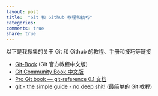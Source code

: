 ```yaml
---
layout: post
title:  "Git 和 Github 教程和技巧"
categories:
comments: true
share: true
---
```


以下是我搜集的关于 Git 和 Github 的教程、手册和技巧等链接

* [Git-Book](http://git-scm.com/book/zh/v1) (Git 官方教程中文版)
* [Git Community Book 中文版](http://gitbook.liuhui998.com/index.html)
* [Pro Git book — git-reference 0.1 文档](https://git-reference.readthedocs.org/en/latest/)
* [git - the simple guide - no deep shit!](http://rogerdudler.github.io/git-guide/) (最简单的 Git 教程)
